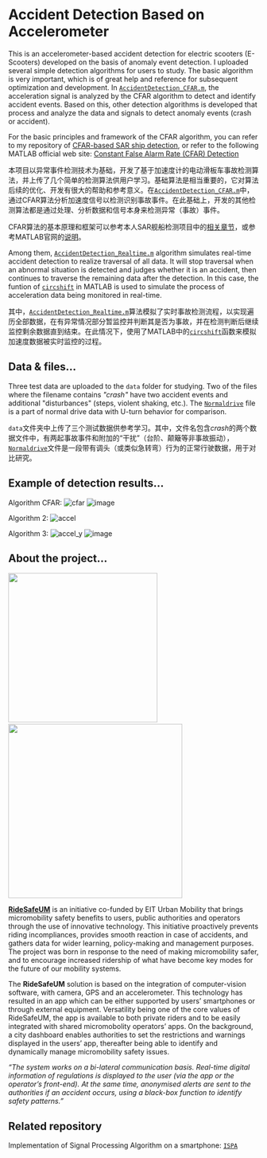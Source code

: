 # Accident Detection Based on Accelerometer

This is an accelerometer-based accident detection for electric scooters (E-Scooters) developed on the basis of anomaly event detection. I uploaded several simple detection algorithms for users to study. The basic algorithm is very important, which is of great help and reference for subsequent optimization and development. In [`AccidentDetection_CFAR.m`](https://github.com/Rc-W024/AccidDetec-Accel/blob/main/AccidentDetection_CFAR.m), the acceleration signal is analyzed by the CFAR algorithm to detect and identify accident events. Based on this, other detection algorithms is developed that process and analyze the data and signals to detect anomaly events (crash or accident).

For the basic principles and framework of the CFAR algorithm, you can refer to my repository of [CFAR-based SAR ship detection](https://github.com/Rc-W024/SAR_Ship_detection_CFAR#constant-false-alarm-rate-cfar), or refer to the following MATLAB official web site: [Constant False Alarm Rate (CFAR) Detection](https://www.mathworks.com/help/phased/ug/constant-false-alarm-rate-cfar-detection.html)

本项目以异常事件检测技术为基础，开发了基于加速度计的电动滑板车事故检测算法，并上传了几个简单的检测算法供用户学习。基础算法是相当重要的，它对算法后续的优化、开发有很大的帮助和参考意义。在[`AccidentDetection_CFAR.m`](https://github.com/Rc-W024/AccidDetec-Accel/blob/main/AccidentDetection_CFAR.m)中，通过CFAR算法分析加速度信号以检测识别事故事件。在此基础上，开发的其他检测算法都是通过处理、分析数据和信号本身来检测异常（事故）事件。

CFAR算法的基本原理和框架可以参考本人SAR舰船检测项目中的[相关章节](https://github.com/Rc-W024/SAR_Ship_detection_CFAR#constant-false-alarm-rate-cfar)，或参考MATLAB官网的[说明](https://ww2.mathworks.cn/help/phased/ug/constant-false-alarm-rate-cfar-detection.html)。

Among them, [`AccidentDetection_Realtime.m`](https://github.com/Rc-W024/AccidDetec-Accel/blob/main/AccidentDetection_Realtime.m) algorithm simulates real-time accident detection to realize traversal of all data. It will stop traversal when an abnormal situation is detected and judges whether it is an accident, then continues to traverse the remaining data after the detection. In this case, the funtion of [`circshift`](https://www.mathworks.com/help/matlab/ref/circshift.html) in MATLAB is used to simulate the process of acceleration data being monitored in real-time.

其中，[`AccidentDetection_Realtime.m`](https://github.com/Rc-W024/AccidDetec-Accel/blob/main/AccidentDetection_Realtime.m)算法模拟了实时事故检测流程，以实现遍历全部数据，在有异常情况部分暂监控并判断其是否为事故，并在检测判断后继续监控剩余数据直到结束。在此情况下，使用了MATLAB中的[`circshift`](https://www.mathworks.com/help/matlab/ref/circshift.html)函数来模拟加速度数据被实时监控的过程。

## Data & files...
Three test data are uploaded to the `data` folder for studying. Two of the files where the filename contains *"crash"* have two accident events and additional "disturbances" (steps, violent shaking, etc.). The [`Normaldrive`](https://github.com/Rc-W024/AccidDetec-Accel/blob/main/data/Normaldrive.tsv) file is a part of normal drive data with U-turn behavior for comparison.

`data`文件夹中上传了三个测试数据供参考学习。其中，文件名包含*crash*的两个数据文件中，有两起事故事件和附加的“干扰”（台阶、颠簸等非事故振动），[`Normaldrive`](https://github.com/Rc-W024/AccidDetec-Accel/blob/main/data/Normaldrive.tsv)文件是一段带有调头（或类似急转弯）行为的正常行驶数据，用于对比研究。

## Example of detection results...
Algorithm CFAR:
![cfar](https://user-images.githubusercontent.com/97808991/156751830-3220bc8e-1b9a-4ff6-827d-5d37ef054066.png)
![image](https://user-images.githubusercontent.com/97808991/156751927-ad3edd30-d26f-488a-b9f3-4e686257a73a.png)

Algorithm 2:
![accel](https://user-images.githubusercontent.com/97808991/156752181-45d5baad-4693-466f-98d5-f53a67d7868e.png)

Algorithm 3:
![accel_y](https://user-images.githubusercontent.com/97808991/156752351-1a3d5a43-6434-44f1-8716-4dc73af61fef.png)
![image](https://user-images.githubusercontent.com/97808991/156752457-5e4fa8ad-3277-4085-9f0e-66f7a8655270.png)

## About the project...
<p>
<img src="https://github.com/Rc-W024/AccidDetec-Accel/assets/97808991/59074c57-fe89-40be-97c9-9da5ae591cff" width=300px /> &nbsp;&nbsp;&nbsp;&nbsp;&nbsp;
<img src="https://github.com/Rc-W024/AccidDetec-Accel/assets/97808991/ad5521de-d3b7-49e6-b90d-38da43525c99" width=350px />
</p>

[**RideSafeUM**](https://ridesafeum.com/) is an initiative co-funded by EIT Urban Mobility that brings micromobility safety benefits to users, public authorities and operators through the use of innovative technology. This initiative proactively prevents riding incompliances, provides smooth reaction in case of accidents, and gathers data for wider learning, policy-making and management purposes. The project was born in response to the need of making micromobility safer, and to encourage increased ridership of what have become key modes for the future of our mobility systems.

The **RideSafeUM** solution is based on the integration of computer-vision software, with camera, GPS and an accelerometer. This technology has resulted in an app which can be either supported by users’ smartphones or through external equipment. Versatility being one of the core values of RideSafeUM, the app is available to both private riders and to be easily integrated with shared micromobolity operators’ apps. On the background, a city dashboard enables authorities to set the restrictions and warnings displayed in the users’ app, thereafter being able to identify and dynamically manage micromobility safety issues.

*“The system works on a bi-lateral communication basis. Real-time digital information of regulations is displayed to the user (via the app or the operator’s front-end). At the same time, anonymised alerts are sent to the authorities if an accident occurs, using a black-box function to identify safety patterns.”*

## Related repository
Implementation of Signal Processing Algorithm on a smartphone: [`ISPA`](https://github.com/Rc-W024/Implementation-of-Signal-Processing-Algorithm-on-a-smartphone)
